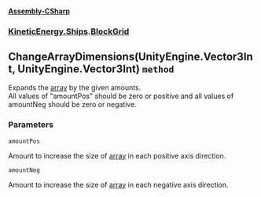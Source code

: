 #### [Assembly-CSharp](./Assembly-CSharp.md 'Assembly-CSharp')
### [KineticEnergy.Ships](./Assembly-CSharp.md#KineticEnergy-Ships 'KineticEnergy.Ships').[BlockGrid](./KineticEnergy-Ships-BlockGrid.md 'KineticEnergy.Ships.BlockGrid')
## ChangeArrayDimensions(UnityEngine.Vector3Int, UnityEngine.Vector3Int) `method`
Expands the [array](./KineticEnergy-Ships-BlockGrid-array.md 'KineticEnergy.Ships.BlockGrid.array') by the given amounts.  
All values of "amountPos" should be zero or positive and all values of amountNeg should be zero or negative.
### Parameters

<a name='KineticEnergy-Ships-BlockGrid-ChangeArrayDimensions(UnityEngine-Vector3Int-_UnityEngine-Vector3Int)-amountPos'></a>
`amountPos`

Amount to increase the size of [array](./KineticEnergy-Ships-BlockGrid-array.md 'KineticEnergy.Ships.BlockGrid.array') in each positive axis direction.

<a name='KineticEnergy-Ships-BlockGrid-ChangeArrayDimensions(UnityEngine-Vector3Int-_UnityEngine-Vector3Int)-amountNeg'></a>
`amountNeg`

Amount to increase the size of [array](./KineticEnergy-Ships-BlockGrid-array.md 'KineticEnergy.Ships.BlockGrid.array') in each negative axis direction.
